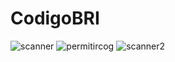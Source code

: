 # CodigoBRI
![scanner](https://github.com/1350688873/CodigoBRI/assets/135384334/daf4b2c5-14da-4358-897d-4f2ac531832d)
![permitircog](https://github.com/1350688873/CodigoBRI/assets/135384334/75ce91f0-c3c4-46e5-97f4-71e20a336abd)
![scanner2](https://github.com/1350688873/CodigoBRI/assets/135384334/4713f095-8400-49c4-b849-274ee64f51b6)
